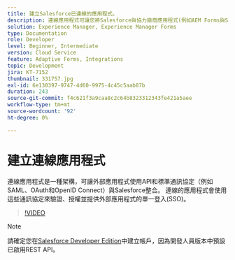 ```yaml
---
title: 建立Salesforce已連線的應用程式。
description: 連線應用程式可讓您將Salesforce與協力廠商應用程式(例如AEM Forms與Salesforce)整合。
solution: Experience Manager, Experience Manager Forms
type: Documentation
role: Developer
level: Beginner, Intermediate
version: Cloud Service
feature: Adaptive Forms, Integrations
topic: Development
jira: KT-7152
thumbnail: 331757.jpg
exl-id: 6e130397-9747-4d60-9975-4c45c5aab87b
duration: 243
source-git-commit: f4c621f3a9caa8c2c64b8323312343fe421a5aee
workflow-type: tm+mt
source-wordcount: '92'
ht-degree: 0%

---
```


# 建立連線應用程式

連線應用程式是一種架構，可讓外部應用程式使用API和標準通訊協定（例如SAML、OAuth和OpenID Connect）與Salesforce整合。 連線的應用程式會使用這些通訊協定來驗證、授權並提供外部應用程式的單一登入(SSO)。

>[!VIDEO](https://video.tv.adobe.com/v/331757?quality=12&learn=on)

>[!NOTE]
>請確定您在[Salesforce Developer Edition](https://developer.salesforce.com/signup)中建立帳戶，因為開發人員版本中預設已啟用REST API。
